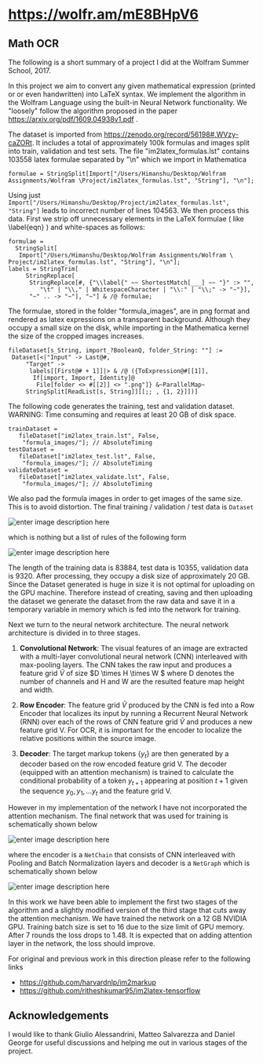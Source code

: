 # https://wolfr.am/mE8BHpV6

## Math OCR 

The following is a short summary of a project I did at the Wolfram Summer School, 2017.

In this project we aim to convert any given mathematical expression (printed or or even handwritten) into LaTeX syntax. We implement the algorithm in the Wolfram Language using the built-in Neural Network functionality. We "loosely" follow the algorithm proposed in the paper https://arxiv.org/pdf/1609.04938v1.pdf . 

The dataset is imported from https://zenodo.org/record/56198#.WVzy-caZORt. It includes a total of approximately 100k formulas and images split into train, validation and test sets. The file "im2latex_formulas.lst" contains 103558 latex formulae separated by "\n" which we import in Mathematica 

    formulae = StringSplit[Import["/Users/Himanshu/Desktop/Wolfram Assignments/Wolfram \Project/im2latex_formulas.lst", "String"], "\n"];

Using just `Import["/Users/Himanshu/Desktop/Project/im2latex_formulas.lst", "String"]` leads to incorrect number of lines 104563. 
We then process this data. First we strip off unnecessary elements in the LaTeX formulae ( like \label{eqn} ) and white-spaces as follows: 

    formulae = 
      StringSplit[
       Import["/Users/Himanshu/Desktop/Wolfram Assignments/Wolfram \
    Project/im2latex_formulas.lst", "String"], "\n"];
    labels = StringTrim[
         StringReplace[
          StringReplace[#, {"\\label{" ~~ ShortestMatch[___] ~~ "}" :> "",
             "\t" | "\\," | WhitespaceCharacter | "\\:" | "\\;" -> "~"}], 
          "~" .. -> "~"], "~"] & /@ formulae;

The formulae, stored in the folder "formula_images", are in png format and rendered as latex expressions on a transparent background. Although they occupy a small size on the disk, while importing in the Mathematica kernel the size of the cropped images increases. 

    fileDataset[s_String, import_?BooleanQ, folder_String: ""] := 
     Dataset[<|"Input" -> Last@#, 
         "Target" -> 
          labels[[First@# + 1]]|> & /@ ({ToExpression@#[[1]], 
           If[import, Import, Identity]@
            File[folder <> #[[2]] <> ".png"]} &~ParallelMap~
         StringSplit[ReadList[s, String]][[;; , {1, 2}]])]

The following code generates the training, test and validation dataset. WARNING: Time consuming and requires at least 20 GB of disk space.

    trainDataset = 
       fileDataset["im2latex_train.lst", False, 
        "formula_images/"]; // AbsoluteTiming
    testDataset = 
       fileDataset["im2latex_test.lst", False, 
        "formula_images/"]; // AbsoluteTiming
    validateDataset = 
       fileDataset["im2latex_validate.lst", False, 
        "formula_images/"]; // AbsoluteTiming

We also pad the formula images in order to get images of the same size. This is to avoid distortion. The final training / validation / test data is `Dataset` 

![enter image description here][1]

which is nothing but a list of rules of the following form

![enter image description here][2]

The length of the training data is 83884, test data is 10355, validation data is 9320. After processing, they occupy a disk size of approximately 20 GB. Since the Dataset generated is huge in size it is not optimal for uploading on the GPU machine. Therefore instead of creating, saving and then uploading the dataset we generate the dataset from the raw data and save it in a temporary variable in memory which is fed into the network for training. 

Next we turn to the neural network architecture. The neural network architecture is divided in to three stages.

1. **Convolutional Network**:  The visual features of an image are extracted with a multi-layer convolutional neural network (CNN) interleaved with max-pooling layers. The CNN takes the raw input and produces a feature grid $\tilde{V}$ of size $D \times H \times W $ where D denotes the number of channels and H and W are the resulted feature map height and width.

2. **Row Encoder**: The feature grid $\tilde{V}$ produced by the CNN is fed into a Row Encoder that localizes its input by running a Recurrent Neural Network (RNN) over each of the rows of CNN feature grid $\tilde{V}$ and produces a new feature grid V. For OCR, it is important for the encoder to localize the relative positions within the source image.

3.  **Decoder**: The target markup tokens  {$y_t$} are then generated by a decoder based on the row encoded feature grid V. The decoder (equipped with an attention mechanism) is trained to calculate the conditional probability of a token $y_{t+1}$ appearing at position $t+1$ given the sequence ${y_0,y_1,...y_t }$ and the feature grid V.

However in my implementation of the network I have not incorporated the attention mechanism. The final network that was used for training is schematically shown below

![enter image description here][3]

where the encoder is a `NetChain` that consists of CNN interleaved with Pooling and Batch Normalization layers and decoder is a `NetGraph` which is schematically shown below

![enter image description here][4] 

In this work we have been able to implement the first two stages of the algorithm and a slightly modified version of the third stage that cuts away the attention mechanism. We have trained the network on a 12 GB NVIDIA GPU. Training batch size is set to 16 due to the size limit of GPU memory. After 7 rounds the loss drops to 1.48. It is expected that on adding attention layer in the network, the loss should improve. 

For original and previous work in this direction please refer to the following links

 - https://github.com/harvardnlp/im2markup
 - https://github.com/ritheshkumar95/im2latex-tensorflow

## Acknowledgements ##

I would like to thank Giulio Alessandrini, Matteo Salvarezza and Daniel George for useful discussions and helping me out in various stages of the project.

  [1]: http://community.wolfram.com//c/portal/getImageAttachment?filename=ScreenShot2017-07-05at3.47.49PM.png&userId=1123238
  [2]: http://community.wolfram.com//c/portal/getImageAttachment?filename=ScreenShot2017-07-05at3.48.08PM.png&userId=1123238
  [3]: http://community.wolfram.com//c/portal/getImageAttachment?filename=ScreenShot2017-07-05at4.45.12PM.png&userId=1123238
  [4]: http://community.wolfram.com//c/portal/getImageAttachment?filename=ScreenShot2017-07-05at4.52.36PM.png&userId=1123238
